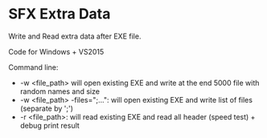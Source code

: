 # SFX Extra Data

Write and Read extra data after EXE file.

Code for Windows + VS2015

Command line:
* -w <file_path> will open existing EXE and write at the end 5000 file with random names and size
* -w <file_path> -files="<file1>;<file2>...": will open existing EXE and write list of files (separate by ';')
* -r <file_path>: will read existing EXE and read all header (speed test) + debug print result
